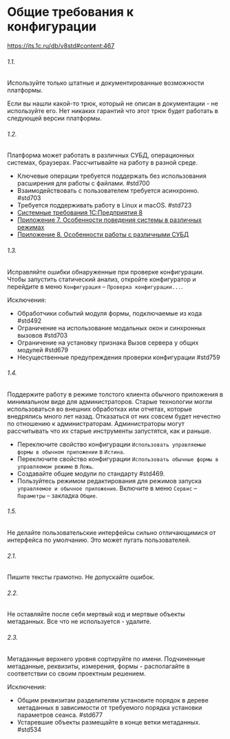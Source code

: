 # Общие требования к конфигурации

https://its.1c.ru/db/v8std#content:467

###### 1.1. 

Используйте только штатные и документированные возможности платформы.

Если вы нашли какой-то трюк, который не описан в документации - не используйте его. Нет никаких гарантий что этот трюк будет работать в следующей версии платформы.

###### 1.2.

Платформа может работать в различных СУБД, операционных системах, браузерах.
Рассчитывайте на работу в разной среде.

- Ключевые операции требуется поддержать без использования расширения для работы с файлами. #std700
- Взаимодействовать с пользователем требуется асинхронно. #std703
- Требуется поддерживать работу в Linux и macOS. #std723
- [Системные требования 1С:Предприятия 8](https://v8.1c.ru/tekhnologii/sistemnye-trebovaniya-1s-predpriyatiya-8/)
- [Приложение 7. Особенности поведения системы в различных режимах](https://its.1c.ru/db/v83doc/bookmark/dev/TI000001285)
- [Приложение 8. Особенности работы с различными СУБД](https://its.1c.ru/db/v83doc/bookmark/dev/TI000001285)

###### 1.3.

Исправляйте ошибки обнаруженные при проверке конфигурации.
Чтобы запустить статический анализ, откройте конфигуратор и перейдите в меню  `Конфигурация` – `Проверка конфигурации...`.

Исключения:

- Обработчики событий модуля формы, подключаемые из кода #std492
- Ограничение на использование модальных окон и синхронных вызовов #std703
- Ограничение на установку признака Вызов сервера у общих модулей #std679
- Несущественные предупреждения проверки конфигурации #std759

###### 1.4.

Поддержите работу в режиме толстого клиента обычного приложения в минимальном виде для администраторов.
Старые технологии могли использоваться во внешних обработках или отчетах, которые внедрялись много лет назад. Отказаться от них совсем будет нечестно по отношению к администраторам. Администраторы могут рассчитывать что их старые инструменты запустятся, как и раньше.

- Переключите свойство конфигурации `Использовать управляемые формы в обычном приложении` в `Истина`.
- Переключите свойство конфигурации `Использовать обычные формы в управляемом режиме` в `Ложь`.
- Создавайте общие модули по стандарту #std469.
- Пользуйтесь режимом редактирования для режимов запуска `управляемое и обычное приложение`. Включите в меню `Сервис` – `Параметры` – закладка `Общие`.

###### 1.5.

Не делайте пользовательские интерфейсы сильно отличающимися от интерфейса по умолчанию. Это может пугать пользователей.

###### 2.1.

Пишите тексты грамотно. Не допускайте ошибок.

###### 2.2.

Не оставляйте после себя мертвый код и мертвые объекты метаданных. Все что не используется - удалите.

###### 2.3.

Метаданные верхнего уровня сортируйте по имени. Подчиненные метаданные, реквизиты, измерения, формы - располагайте в соответствии со своим проектным решением.

Исключения:

- Общим реквизитам разделителям установите порядок в дереве метаданных в зависимости от требуемого порядка установки параметров сеанса. #std677
- Устаревшие объекты размещайте в конце ветки метаданных. #std534
